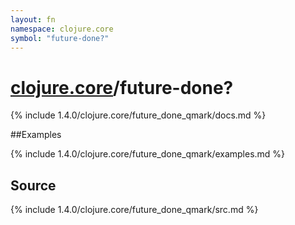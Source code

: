 ```yaml
---
layout: fn
namespace: clojure.core
symbol: "future-done?"
---
```


# [clojure.core](../)/future-done?

{% include 1.4.0/clojure.core/future_done_qmark/docs.md %}

##Examples

{% include 1.4.0/clojure.core/future_done_qmark/examples.md %}
## Source
{% include 1.4.0/clojure.core/future_done_qmark/src.md %}

